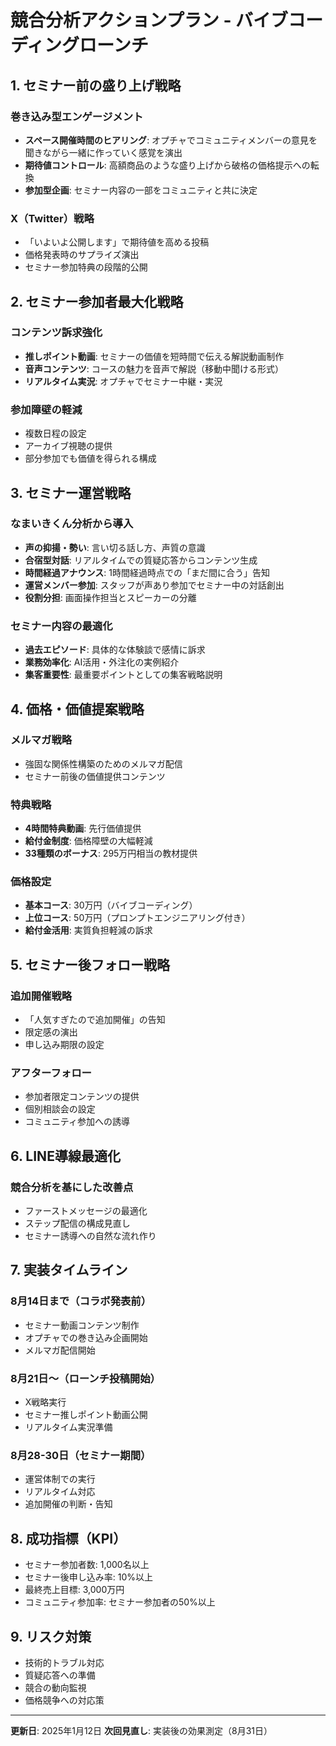 # 競合分析アクションプラン - バイブコーディングローンチ

## 1. セミナー前の盛り上げ戦略

### 巻き込み型エンゲージメント
- **スペース開催時間のヒアリング**: オプチャでコミュニティメンバーの意見を聞きながら一緒に作っていく感覚を演出
- **期待値コントロール**: 高額商品のような盛り上げから破格の価格提示への転換
- **参加型企画**: セミナー内容の一部をコミュニティと共に決定

### X（Twitter）戦略
- 「いよいよ公開します」で期待値を高める投稿
- 価格発表時のサプライズ演出
- セミナー参加特典の段階的公開

## 2. セミナー参加者最大化戦略

### コンテンツ訴求強化
- **推しポイント動画**: セミナーの価値を短時間で伝える解説動画制作
- **音声コンテンツ**: コースの魅力を音声で解説（移動中聞ける形式）
- **リアルタイム実況**: オプチャでセミナー中継・実況

### 参加障壁の軽減
- 複数日程の設定
- アーカイブ視聴の提供
- 部分参加でも価値を得られる構成

## 3. セミナー運営戦略

### なまいきくん分析から導入
- **声の抑揚・勢い**: 言い切る話し方、声質の意識
- **合宿型対話**: リアルタイムでの質疑応答からコンテンツ生成
- **時間経過アナウンス**: 1時間経過時点での「まだ間に合う」告知
- **運営メンバー参加**: スタッフが声あり参加でセミナー中の対話創出
- **役割分担**: 画面操作担当とスピーカーの分離

### セミナー内容の最適化
- **過去エピソード**: 具体的な体験談で感情に訴求
- **業務効率化**: AI活用・外注化の実例紹介
- **集客重要性**: 最重要ポイントとしての集客戦略説明

## 4. 価格・価値提案戦略

### メルマガ戦略
- 強固な関係性構築のためのメルマガ配信
- セミナー前後の価値提供コンテンツ

### 特典戦略
- **4時間特典動画**: 先行価値提供
- **給付金制度**: 価格障壁の大幅軽減
- **33種類のボーナス**: 295万円相当の教材提供

### 価格設定
- **基本コース**: 30万円（バイブコーディング）
- **上位コース**: 50万円（プロンプトエンジニアリング付き）
- **給付金活用**: 実質負担軽減の訴求

## 5. セミナー後フォロー戦略

### 追加開催戦略
- 「人気すぎたので追加開催」の告知
- 限定感の演出
- 申し込み期限の設定

### アフターフォロー
- 参加者限定コンテンツの提供
- 個別相談会の設定
- コミュニティ参加への誘導

## 6. LINE導線最適化

### 競合分析を基にした改善点
- ファーストメッセージの最適化
- ステップ配信の構成見直し
- セミナー誘導への自然な流れ作り

## 7. 実装タイムライン

### 8月14日まで（コラボ発表前）
- セミナー動画コンテンツ制作
- オプチャでの巻き込み企画開始
- メルマガ配信開始

### 8月21日〜（ローンチ投稿開始）
- X戦略実行
- セミナー推しポイント動画公開
- リアルタイム実況準備

### 8月28-30日（セミナー期間）
- 運営体制での実行
- リアルタイム対応
- 追加開催の判断・告知

## 8. 成功指標（KPI）

- セミナー参加者数: 1,000名以上
- セミナー後申し込み率: 10%以上
- 最終売上目標: 3,000万円
- コミュニティ参加率: セミナー参加者の50%以上

## 9. リスク対策

- 技術的トラブル対応
- 質疑応答への準備
- 競合の動向監視
- 価格競争への対応策

---

**更新日**: 2025年1月12日
**次回見直し**: 実装後の効果測定（8月31日）